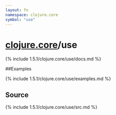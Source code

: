 ```yaml
---
layout: fn
namespace: clojure.core
symbol: "use"
---
```


# [clojure.core](../)/use

{% include 1.5.1/clojure.core/use/docs.md %}

##Examples

{% include 1.5.1/clojure.core/use/examples.md %}
## Source
{% include 1.5.1/clojure.core/use/src.md %}

